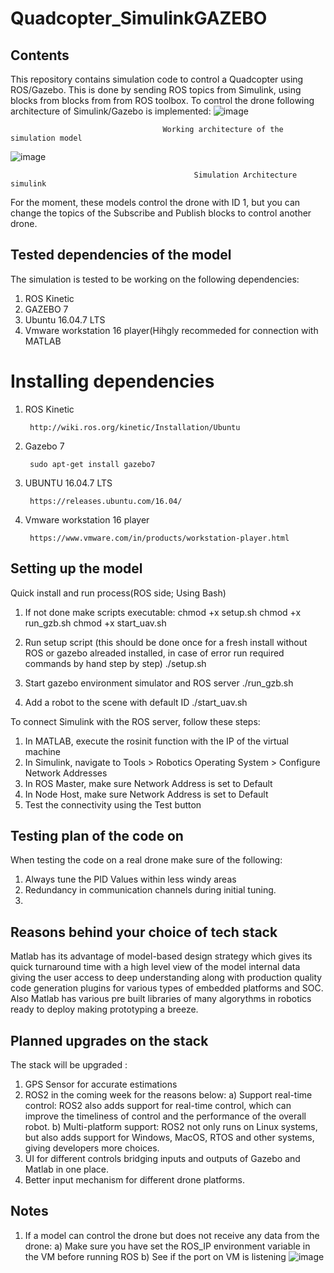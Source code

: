 # Quadcopter_SimulinkGAZEBO

## Contents
This repository contains simulation code to control a Quadcopter using ROS/Gazebo. This is done by sending ROS topics from Simulink, using blocks from blocks from from ROS toolbox. To control the drone following architecture of Simulink/Gazebo is implemented:
![image](https://user-images.githubusercontent.com/37011467/122595736-8164e400-d086-11eb-9aad-922a00a58af5.png)
                                      
                                      Working architecture of the simulation model
![image](https://user-images.githubusercontent.com/37011467/122599110-6fd20b00-d08b-11eb-9bdf-a53271d75193.png)
                                                   
                                             Simulation Architecture simulink

For the moment, these models control the drone with ID 1, but you can change the topics of the Subscribe and Publish blocks to control another drone.
## Tested dependencies of the model
The simulation is tested to be working on the following dependencies:
1) ROS Kinetic
2) GAZEBO 7 
3) Ubuntu 16.04.7 LTS 
4) Vmware workstation 16 player(Hihgly recommeded for connection with MATLAB
# Installing dependencies
1) ROS Kinetic

        http://wiki.ros.org/kinetic/Installation/Ubuntu            
            
2) Gazebo 7

        sudo apt-get install gazebo7
3) UBUNTU 16.04.7 LTS

        https://releases.ubuntu.com/16.04/
              
4) Vmware workstation 16 player

        https://www.vmware.com/in/products/workstation-player.html


## Setting up the model
Quick install and run process(ROS side; Using Bash)
1) If not done make scripts executable: chmod +x setup.sh chmod +x run_gzb.sh chmod +x start_uav.sh

2) Run setup script (this should be done once for a fresh install without ROS or gazebo alreaded installed, in case of error run required commands by hand step by step) ./setup.sh

3) Start gazebo environment simulator and ROS server ./run_gzb.sh

4) Add a robot to the scene with default ID ./start_uav.sh

To connect Simulink with the ROS server, follow these steps:

1) In MATLAB, execute the rosinit function with the IP of the virtual machine
2) In Simulink, navigate to Tools > Robotics Operating System > Configure Network Addresses
3) In ROS Master, make sure Network Address is set to Default
4) In Node Host, make sure Network Address is set to Default
5) Test the connectivity using the Test button

## Testing plan of the code on 
When testing the code on a real drone make sure of the following:
1) Always tune the PID Values within less windy areas 
2) Redundancy in communication channels during initial tuning.
3) 

## Reasons behind your choice of tech stack
Matlab has its advantage of model-based design strategy which gives its quick turnaround time with a high level view of the model internal data giving the user access to deep understanding along with production quality code generation plugins for various types of embedded platforms and SOC. Also Matlab has various pre built libraries of many algorythms in robotics ready to deploy making prototyping a breeze.

## Planned upgrades on the stack 
The stack will be upgraded :
1) GPS Sensor for accurate estimations 
2) ROS2 in the coming week for the reasons below:
            a) Support real-time control: ROS2 also adds support for real-time control, which can improve the timeliness of control and the performance of the overall robot.
            b) Multi-platform support: ROS2 not only runs on Linux systems, but also adds support for Windows, MacOS, RTOS and other systems, giving developers more choices. 
3) UI for different controls bridging inputs and outputs of Gazebo and Matlab in one place.
4) Better input mechanism for different drone platforms.

## Notes 
1) If a model can control the drone but does not receive any data from the drone:
    a)  Make sure you have set the ROS_IP environment variable in the VM before running ROS
    b)  See if the port on VM is listening 
![image](https://user-images.githubusercontent.com/37011467/122598753-e1f62000-d08a-11eb-894b-cd233bbe00d8.png)

